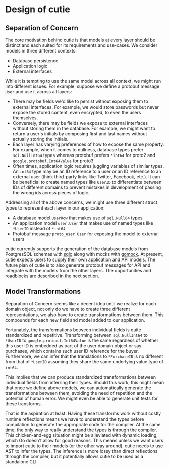# Design of cutie

## Separation of Concern

The core motivation behind cutie is that models at every layer should be distinct and each suited for its requirements and use-cases. We consider models in three different contexts:

- Database persistence
- Application logic
- External interfaces

While it is tempting to use the same model across all context, we might run into different issues. For example, suppose we define a protobuf message `User` and use it across all layers:

- There may be fields we'd like to persist without exposing them to external interfaces. For example, we would store passwords but never expose the stored content, even encrypted, to even the users themselves.
- Conversely, there may be fields we expose to external interfaces without storing them in the database. For example, we might want to return a user's initials by composing first and last names without actually storing the initials.
- Each layer has varying preferences of how to expose the same property. For example, when it comes to nullness, database types prefer `sql.NullInt64` types whereas protobuf prefers `*int64` for proto2 and `google.protobuf.Int64Value` for proto3.
- Often times, application logic requires juggling variables of similar types. An `int64` type may be an ID reference to a user or an ID reference to an external user (think third-party links like Twitter, Facebook, etc.). It can be beneficial to create named types like `UserID` to differentiate between IDs of different domains to prevent mistakes in development of passing the wrong ids across pieces of logic.

Addressing all of the above concerns, we might use three different struct types to represent each layer in our application:

- A database model `UserRow` that makes use of `sql.Null64` types
- An application model `user.User` that makes use of named types like `*UserID` instead of `*int64`
- Protobuf message `proto_user.User` for exposing the model to external users

cutie currently supports the generation of the database models from PostgresSQL schemas with [sqlc](https://github.com/kyleconroy/sqlc) along with mocks with [gomock](https://github.com/golang/mock). At present, cutie expects users to supply their own application and API models. The future plan of cutie is to also generate protobuf messages for API and integrate with the models from the other layers. The opportunities and roadblocks are described in the next section.

## Model Transformations

Separation of Concern seems like a decent idea until we realize for each domain object, not only do we have to create three different representations, we also have to create transformations between them. This compounds for each new field and model added to our application.

Fortunately, the transformations between individual fields is quite standardized and repetitive. Transforming between `sql.NullInt64` to `*UserID` to `google.protobuf.Int64Value` is the same regardless of whether this user ID is embedded as part of the user domain object or say purchases, which contains such user ID reference for the buyer. Furthermore, we can infer that the translations to `*PurchaseID` is no different from that of `*UserID` assuming they share the same underlying value type of `int64`.

This implies that we can produce standardized transformations between individual fields from inferring their types. Should this work, this might mean that once we define above models, we can automatically generate the transformations between them, avoiding the need of repetition and the potential of human error. We might even be able to generate unit tests for these transforms.

That is the aspiration at least. Having these transforms work without costly runtime reflections means we have to understand the types before compilation to generate the appropriate code for the compiler. At the same time, the only way to really understand the types is through the compiler. This chicken-and-egg situation might be alleviated with dynamic loading, which Go doesn't allow for good reasons. This means unless we want users to import cutie to their models (or the other way around), cutie needs to use AST to infer the types. The inference is more lossy than direct reflections through the compiler, but it potentially allows cutie to be used as a standalone CLI.
